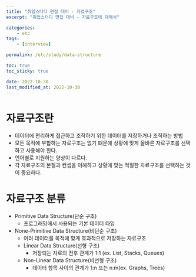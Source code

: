 ```yaml
---
title: "취업스터디 면접 대비 - 자료구조"
excerpt: "취업스터디 면접 대비 - 자료구조에 대해서"

categories:
    - etc
tags:
    - [interview]

permalink: /etc/study/data-structure

toc: true
toc_sticky: true

date: 2022-10-30
last_modified_at: 2022-10-30
---
```


# 자료구조란
- 데이터에 편리하게 접근하고 조작하기 위한 데이터를 저장하거나 조직하는 방법
- 모든 목적에 부합하는 자료구조는 없기 떄문에 상황에 맞게 올바른 자료구조를 선택하고 사용해야 한다.
- 언어별로 지원하는 양상이 다르다.
- 각 자료구조의 본질과 컨셉을 이해하고 상황에 맞는 적절한 자료구조를 선택하는 것이 중요하다.

# 자료구조 분류
- Primitive Data Structure(단순 구조)
    - 프로그래밍에서 사용되는 기본 데이터 타입
- None-Primitive Data Structure(비단순 구조)
    - 여러 데이터를 목적에 맞게 효과적으로 저장하는 자료구조
    - Linear Data Structure(선형 구조)
        - 저장되는 자료의 전후 관계가 1:1 (ex. List, Stacks, Queues)
    - Non-Linear Data Structure(비선형 구조)
        - 데이터 항목 사이의 관계가 1:n 또는 n:m(ex. Graphs, Trees)

